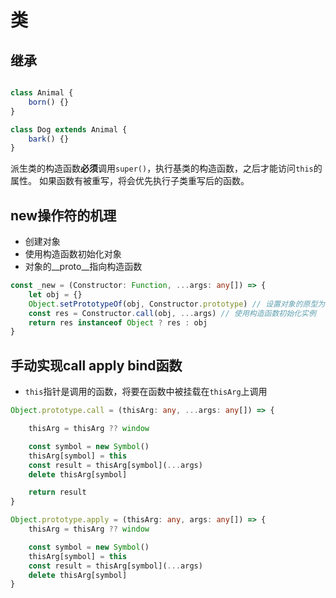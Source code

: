 # 类

## 继承

```ts

class Animal {
    born() {}
}

class Dog extends Animal {
    bark() {}
}

```

派生类的构造函数**必须**调用`super()`，执行基类的构造函数，之后才能访问`this`的属性。
如果函数有被重写，将会优先执行子类重写后的函数。




## new操作符的机理

- 创建对象
- 使用构造函数初始化对象
- 对象的__proto__指向构造函数

```ts
const _new = (Constructor: Function, ...args: any[]) => {
    let obj = {}
    Object.setPrototypeOf(obj, Constructor.prototype) // 设置对象的原型为构造函数
    const res = Constructor.call(obj, ...args) // 使用构造函数初始化实例
    return res instanceof Object ? res : obj
}
```

## 手动实现call apply bind函数

- `this`指针是调用的函数，将要在函数中被挂载在`thisArg`上调用

```ts
Object.prototype.call = (thisArg: any, ...args: any[]) => {

    thisArg = thisArg ?? window 

    const symbol = new Symbol()
    thisArg[symbol] = this
    const result = thisArg[symbol](...args)
    delete thisArg[symbol]

    return result
}

Object.prototype.apply = (thisArg: any, args: any[]) => {
    thisArg = thisArg ?? window 

    const symbol = new Symbol()
    thisArg[symbol] = this
    const result = thisArg[symbol](...args)
    delete thisArg[symbol]
}
```